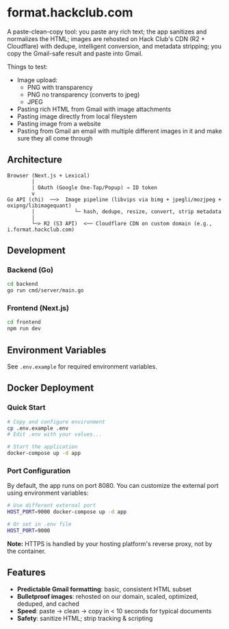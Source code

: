# format.hackclub.com

A paste-clean-copy tool: you paste any rich text; the app sanitizes and normalizes the HTML; images are rehosted on Hack Club's CDN (R2 + Cloudflare) with dedupe, intelligent conversion, and metadata stripping; you copy the Gmail-safe result and paste into Gmail.

Things to test:

- Image upload:
  - PNG with transparency
  - PNG no transparency (converts to jpeg)
  - JPEG
- Pasting rich HTML from Gmail with image attachments
- Pasting image directly from local fileystem
- Pasting image from a website
- Pasting from Gmail an email with multiple different images in it and make sure they all come through

## Architecture

```
Browser (Next.js + Lexical)
        |
        | OAuth (Google One-Tap/Popup) → ID token
        v
Go API (chi)  ──>  Image pipeline (libvips via bimg + jpegli/mozjpeg + oxipng/libimagequant)
        |             └─ hash, dedupe, resize, convert, strip metadata
        |                        
        └─> R2 (S3 API)  <── Cloudflare CDN on custom domain (e.g., i.format.hackclub.com)
```

## Development

### Backend (Go)
```bash
cd backend
go run cmd/server/main.go
```

### Frontend (Next.js)
```bash
cd frontend
npm run dev
```

## Environment Variables

See `.env.example` for required environment variables.

## Docker Deployment

### Quick Start
```bash
# Copy and configure environment
cp .env.example .env
# Edit .env with your values...

# Start the application
docker-compose up -d app
```

### Port Configuration
By default, the app runs on port 8080. You can customize the external port using environment variables:

```bash
# Use different external port
HOST_PORT=9000 docker-compose up -d app

# Or set in .env file
HOST_PORT=9000
```

**Note:** HTTPS is handled by your hosting platform's reverse proxy, not by the container.

## Features

- **Predictable Gmail formatting**: basic, consistent HTML subset
- **Bulletproof images**: rehosted on our domain, scaled, optimized, deduped, and cached
- **Speed**: paste → clean → copy in < 10 seconds for typical documents
- **Safety**: sanitize HTML; strip tracking & scripting
